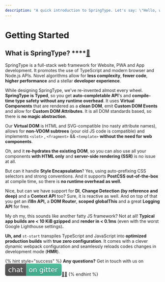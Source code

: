 ```yaml
---
description: "A quick introduction to SpringType. Let's say: \"Hello, world!\" \U0001F603"
---
```


# Getting Started

## What is SpringType? ****[🚀](https://emojipedia.org/rocket/)

SpringType is a full-stack web framework for Website, PWA and App development. It promotes the use of TypeScript and modern browser and Node.js APIs. Novel algorithms allow for **less complexity**, **fewer code**, **higher performance** and a stellar **developer experience**.

While designing SpringType, we've re-invented almost every wheel. **SpringType is Typed**, so you get **auto-completable API**'s and **compile-time type safety without any runtime overhead**. It uses **Virtual  Components** that are rendered as a **clean DOM**, emit **Custom DOM Events** and allow for **Custom DOM Attributes**. It is all DOM standards based, so there is **no magic abstraction**.

Our **Virtual DOM** is HTML and SVG-compatible \(no nasty attribute names\), allows for **non-VDOM subtrees** \(your old JS code is compatible\) and implements `<slot>` , `<fragment>` && `<template>` **without the need for web components**. 

Oh, and it **re-hydrates the existing DOM**, so you can also use all your components **with HTML only** and **server-side rendering \(SSR\)** is no issue at all. 

But can it handle **Style Encapsulation**? Yes, using auto-prefixing CSS selectors and strong conventions. And it supports **PostCSS out-of-the-box** at compile time, so there is **no runtime overhead as well.**

Nice, but can we have support for **DI**, **Change Detection \(by reference and deep\)** and a **Context API** too? Sure, it is reactive as well. And on top of that you get an **i18n API,** a **DOM Router**, **scoped** **globalThis** and a great **Logging API** for free.

My oh my, this sounds like another fatty JS framework? Not at all! **Typical app builds are &lt; 10 KiB gzipped** and **render in &lt; 0.1ms** \(even with the worst Google Lighthouse settings\)**.**

**Uh, and**  `st-start` transpiles TypeScript and JavaScript into **optimized production builds** with **true zero configuration**. It comes with a clever dynamic webpack configuration and seamlessly reloads codes changes in development mode \(**HMR**\).

{% hint style="success" %}
 **Any questions?** Get in touch with us on [![](.gitbook/assets/gitter.svg)](https://gitter.im/springtype-official/springtype?utm_source=badge&utm_medium=badge&utm_campaign=pr-badge)[💬](https://emojipedia.org/speech-balloon/)[🤓](https://emojipedia.org/nerd-face/)
{% endhint %}

